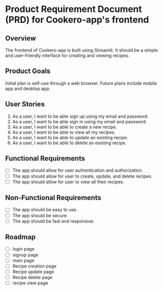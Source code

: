 # Product Requirement Document (PRD) for Cookero-app's frontend

## Overview

The frontend of Cookero-app is built using Streamlit. It should be a simple and user-friendly interface for creating and viewing recipes.

## Product Goals

Initial plan is self-use through a web browser. Future plans include mobile app and desktop app.

## User Stories

1. As a user, I want to be able sign up using my email and password.
2. As a user, I want to be able sign in using my email and password.
3. As a user, I want to be able to create a new recipe.
4. As a user, I want to be able to view all my recipes.
5. As a user, I want to be able to update an existing recipe.
6. As a user, I want to be able to delete an existing recipe.

## Functional Requirements

- [ ] The app should allow for user authentication and authorization.
- [ ] The app should allow for user to create, update, and delete recipes.
- [ ] The app should allow for user to view all their recipes.

## Non-Functional Requirements

- [ ] The app should be easy to use.
- [ ] The app should be secure.
- [ ] The app should be fast and responsive.

## Roadmap

- [ ] login page
- [ ] signup page
- [ ] main page
- [ ] Recipe creation page
- [ ] Recipe update page
- [ ] Recipe delete page
- [ ] recipe view page
